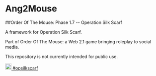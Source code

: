 # Ang2Mouse
##Order Of The Mouse: Phase 1.7 -- Operation Silk Scarf

A framework for Operation Silk Scarf. 

Part of Order Of The Mouse: a Web 2.1 game bringing roleplay to social media.

This repository is not currently intended for public use.

<a href="https://twitter.com/OpSilkScarf">
  <img src="https://images.duckduckgo.com/iu/?u=https%3A%2F%2Fwww.obgyn.cam.ac.uk%2Ffiles%2F2014%2F10%2Ftwitter-icon-300x300.png&f=1" width="20" height="20" alt="OpSilkScarf Twitter Link" /> #opsilkscarf
</a>
